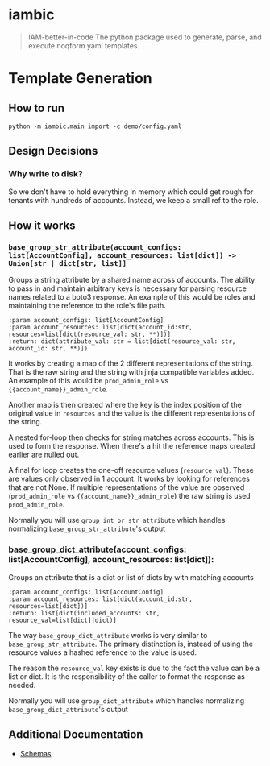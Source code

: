 # iambic
> IAM-better-in-code
The python package used to generate, parse, and execute noqform yaml templates.

# Template Generation

## How to run
`python -m iambic.main import -c demo/config.yaml`

## Design Decisions
### Why write to disk?
So we don't have to hold everything in memory which could get rough for tenants with hundreds of accounts. Instead, we keep a small ref to the role.

## How it works

### `base_group_str_attribute(account_configs: list[AccountConfig], account_resources: list[dict]) -> Union[str | dict[str, list]]`
Groups a string attribute by a shared name across of accounts.
The ability to pass in and maintain arbitrary keys is necessary for parsing resource names related to a boto3 response.
An example of this would be roles and maintaining the reference to the role's file path. 

    :param account_configs: list[AccountConfig]
    :param account_resources: list[dict(account_id:str, resources=list[dict(resource_val: str, **)])]
    :return: dict(attribute_val: str = list[dict(resource_val: str, account_id: str, **)])

It works by creating a map of the 2 different representations of the string. 
That is the raw string and the string with jinja compatible variables added.
An example of this would be `prod_admin_role` vs `{{account_name}}_admin_role`.

Another map is then created where the key is the index position of the original value in `resources` and the value is the different representations of the string.

A nested for-loop then checks for string matches across accounts. This is used to form the response.
When there's a hit the reference maps created earlier are nulled out.

A final for loop creates the one-off resource values (`resource_val`). 
These are values only observed in 1 account. It works by looking for references that are not None.
If multiple representations of the value are observed (`prod_admin_role` vs `{{account_name}}_admin_role`) the raw string is used `prod_admin_role`.

Normally you will use `group_int_or_str_attribute` which handles normalizing `base_group_str_attribute`'s output


### base_group_dict_attribute(account_configs: list[AccountConfig], account_resources: list[dict]):
Groups an attribute that is a dict or list of dicts by with matching accounts

    :param account_configs: list[AccountConfig]
    :param account_resources: list[dict(account_id:str, resources=list[dict])]
    :return: list[dict(included_accounts: str, resource_val=list[dict]|dict)]

The way `base_group_dict_attribute` works is very similar to `base_group_str_attribute`.
The primary distinction is, instead of using the resource values a hashed reference to the value is used.

The reason the `resource_val` key exists is due to the fact the value can be a list or dict.
It is the responsibility of the caller to format the response as needed.

Normally you will use `group_dict_attribute` which handles normalizing `base_group_dict_attribute`'s output

## Additional Documentation
* [Schemas](docs/SCHEMA.md)
